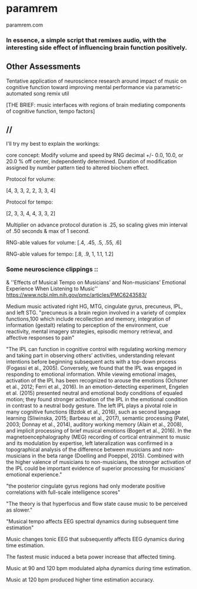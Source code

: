 # paramrem

paramrem.com

### In essence, a simple script that remixes audio, with the interesting side effect of influencing brain function positively.

## Other Assessments 

Tentative application of neuroscience research around impact of music on cognitive function toward improving mental performance via parametric-automated song remix util

[THE BRIEF: music interfaces with regions of brain mediating components of cognitive function, tempo factors]


## // 

I'll try my best to explain the workings:

core concept: Modify volume and speed by RNG decimal +/- 0.0, 10.0, or 20.0 % off center, independently determined. Duration of modification assigned by number pattern tied to altered biochem effect.

Protocol for volume:

[4, 3, 3, 2, 2, 3, 3, 4]

Protocol for tempo:

[2, 3, 3, 4, 4, 3, 3, 2]

Multiplier on advance protocol duration is .25, so scaling gives min interval of .50 seconds & max of 1 second.

RNG-able values for volume: [.4, .45, .5, .55, .6]

RNG-able values for tempo: [.8, .9, 1, 1.1, 1.2]



### Some neuroscience clippings ::


& ''Effects of Musical Tempo on Musicians’ and Non-musicians’ Emotional Experience When Listening to Music'' https://www.ncbi.nlm.nih.gov/pmc/articles/PMC6243583/

Medium music activated right HG, MTG, cingulate gyrus, precuneus, IPL, and left STG. "precuneus is a brain region involved in a variety of complex functions,100 which include recollection and memory, integration of information (gestalt) relating to perception of the environment, cue reactivity, mental imagery strategies, episodic memory retrieval, and affective responses to pain"

"The IPL can function in cognitive control with regulating working memory and taking part in observing others’ activities, understanding relevant intentions before beginning subsequent acts with a top-down process (Fogassi et al., 2005). Conversely, we found that the IPL was engaged in responding to emotional information. While viewing emotional images, activation of the IPL has been recognized to arouse the emotions (Ochsner et al., 2012; Ferri et al., 2016). In an emotion-detecting experiment, Engelen et al. (2015) presented neutral and emotional body conditions of equaled motion; they found stronger activation of the IPL in the emotional condition in contrast to a neutral body gesture. The left IPL plays a pivotal role in many cognitive functions (Bzdok et al., 2016), such as second language learning (Sliwinska, 2015; Barbeau et al., 2017), semantic processing (Patel, 2003; Donnay et al., 2014), auditory working memory (Alain et al., 2008), and implicit processing of brief musical emotions (Bogert et al., 2016). In the magnetoencephalography (MEG) recording of cortical entrainment to music and its modulation by expertise, left lateralization was confirmed in a topographical analysis of the difference between musicians and non-musicians in the beta range (Doelling and Poeppel, 2015). Combined with the higher valence of musicians to non-musicians, the stronger activation of the IPL could be important evidence of superior processing for musicians’ emotional experience."

"the posterior cingulate gyrus regions had only moderate positive correlations with full-scale intelligence scores"

"The theory is that hyperfocus and flow state cause music to be perceived as slower."

"Musical tempo affects EEG spectral dynamics during subsequent time estimation"

Music changes tonic EEG that subsequently affects EEG dynamics during time estimation.

The fastest music induced a beta power increase that affected timing.

Music at 90 and 120 bpm modulated alpha dynamics during time estimation.

Music at 120 bpm produced higher time estimation accuracy.
